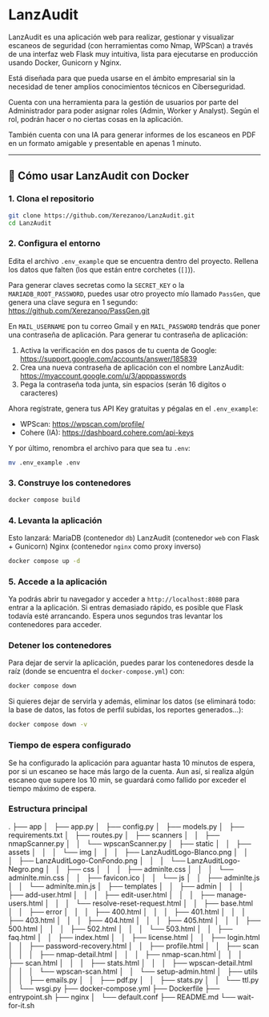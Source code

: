 # LanzAudit

LanzAudit es una aplicación web para realizar, gestionar y visualizar escaneos de seguridad (con herramientas como Nmap, WPScan) a través de una interfaz web Flask muy intuitiva, lista para ejecutarse en producción usando Docker, Gunicorn y Nginx.

Está diseñada para que pueda usarse en el ámbito empresarial sin la necesidad de tener amplios conocimientos técnicos en Ciberseguridad.

Cuenta con una herramienta para la gestión de usuarios por parte del Administrador para poder asignar roles (Admin, Worker y Analyst). Según el rol, podrán hacer o no ciertas cosas en la aplicación.

También cuenta con una IA para generar informes de los escaneos en PDF en un formato amigable y presentable en apenas 1 minuto.

---

## 🐳 **Cómo usar LanzAudit con Docker**

### 1️. Clona el repositorio

```bash
git clone https://github.com/Xerezanoo/LanzAudit.git
cd LanzAudit
```

### 2. Configura el entorno
Edita el archivo `.env_example` que se encuentra dentro del proyecto.
Rellena los datos que falten (los que están entre corchetes (`[]`)).

Para generar claves secretas como la `SECRET_KEY` o la `MARIADB_ROOT_PASSWORD`, puedes usar otro proyecto mío llamado `PassGen`, que genera una clave segura en 1 segundo: https://github.com/Xerezanoo/PassGen.git

En `MAIL_USERNAME` pon tu correo Gmail y en `MAIL_PASSWORD` tendrás que poner una contraseña de aplicación.
Para generar tu contraseña de aplicación:
1. Activa la verificación en dos pasos de tu cuenta de Google: https://support.google.com/accounts/answer/185839
2. Crea una nueva contraseña de aplicación con el nombre LanzAudit: https://myaccount.google.com/u/3/apppasswords
3. Pega la contraseña toda junta, sin espacios (serán 16 digitos o caracteres)

Ahora regístrate, genera tus API Key gratuitas y pégalas en el `.env_example`:
- WPScan: https://wpscan.com/profile/
- Cohere (IA): https://dashboard.cohere.com/api-keys

Y por último, renombra el archivo para que sea tu `.env`:
```bash
mv .env_example .env
```

### 3. Construye los contenedores
```bash
docker compose build
```

### 4. Levanta la aplicación
Esto lanzará:
MariaDB (contenedor `db`)
LanzAudit (contenedor `web` con Flask + Gunicorn)
Nginx (contenedor `nginx` como proxy inverso)

```bash
docker compose up -d
```

### 5. Accede a la aplicación
Ya podrás abrir tu navegador y acceder a `http://localhost:8080` para entrar a la aplicación.
Si entras demasiado rápido, es posible que Flask todavía esté arrancando. Espera unos segundos tras levantar los contenedores para acceder.

### Detener los contenedores
Para dejar de servir la aplicación, puedes parar los contenedores desde la raíz (donde se encuentra el `docker-compose.yml`) con:
```bash
docker compose down
```

Si quieres dejar de servirla y además, eliminar los datos (se eliminará todo: la base de datos, las fotos de perfil subidas, los reportes generados...):
```bash
docker compose down -v
```

### Tiempo de espera configurado
Se ha configurado la aplicación para aguantar hasta 10 minutos de espera, por si un escaneo se hace más largo de la cuenta.
Aun así, si realiza algún escaneo que supere los 10 min, se guardará como fallido por exceder el tiempo máximo de espera.

### Estructura principal
.
├── app
│   ├── app.py
│   ├── config.py
│   ├── models.py
│   ├── requirements.txt
│   ├── routes.py
│   ├── scanners
│   │   ├── nmapScanner.py
│   │   └── wpscanScanner.py
│   ├── static
│   │   ├── assets
│   │   │   └── img
│   │   │       ├── LanzAuditLogo-Blanco.png
│   │   │       ├── LanzAuditLogo-ConFondo.png
│   │   │       └── LanzAuditLogo-Negro.png
│   │   ├── css
│   │   │   ├── adminlte.css
│   │   │   └── adminlte.min.css
│   │   ├── favicon.ico
│   │   └── js
│   │       ├── adminlte.js
│   │       └── adminlte.min.js
│   ├── templates
│   │   ├── admin
│   │   │   ├── add-user.html
│   │   │   ├── edit-user.html
│   │   │   ├── manage-users.html
│   │   │   └── resolve-reset-request.html
│   │   ├── base.html
│   │   ├── error
│   │   │   ├── 400.html
│   │   │   ├── 401.html
│   │   │   ├── 403.html
│   │   │   ├── 404.html
│   │   │   ├── 405.html
│   │   │   ├── 500.html
│   │   │   ├── 502.html
│   │   │   └── 503.html
│   │   ├── faq.html
│   │   ├── index.html
│   │   ├── license.html
│   │   ├── login.html
│   │   ├── password-recovery.html
│   │   ├── profile.html
│   │   ├── scan
│   │   │   ├── nmap-detail.html
│   │   │   ├── nmap-scan.html
│   │   │   ├── scan.html
│   │   │   ├── stats.html
│   │   │   ├── wpscan-detail.html
│   │   │   └── wpscan-scan.html
│   │   └── setup-admin.html
│   ├── utils
│   │   ├── emails.py
│   │   ├── pdf.py
│   │   ├── stats.py
│   │   └── ttl.py
│   └── wsgi.py
├── docker-compose.yml
├── Dockerfile
├── entrypoint.sh
├── nginx
│   └── default.conf
├── README.md
└── wait-for-it.sh
